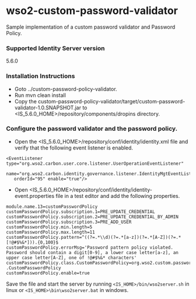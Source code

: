 # wso2-custom-password-validator
Sample implementation of a custom password validator and Password Policy.

### Supported Identity Server version
5.6.0

### Installation Instructions

- Goto ../custom-password-policy-validator.
- Run mvn clean install 
- Copy the custom-password-policy-validator/target/custom-password-validator-1.0.SNAPSHOT.jar to 
<IS_5.6.0_HOME>/repository/components/dropins directory.

### Configure the password validator and the password policy.
- Open the <IS_5.6.0_HOME>/repository/conf/identity/identity.xml file and verify that the following event listener is 
enabled.
```
<EventListener type="org.wso2.carbon.user.core.listener.UserOperationEventListener"
   name="org.wso2.carbon.identity.governance.listener.IdentityMgtEventListener"
   orderId="95" enable="true"/>
   ```
   
- Open <IS_5.6.0_HOME>/repository/conf/identity/identity-event.properties file in a test editor and add the following
 properties.
 
 ```
 module.name.13=customPasswordPolicy
 customPasswordPolicy.subscription.1=PRE_UPDATE_CREDENTIAL
 customPasswordPolicy.subscription.2=PRE_UPDATE_CREDENTIAL_BY_ADMIN
 customPasswordPolicy.subscription.3=PRE_ADD_USER
 customPasswordPolicy.min.length=5
 customPasswordPolicy.max.length=11
 customPasswordPolicy.pattern=^((?=.*\\d)(?=.*[a-z])(?=.*[A-Z])(?=.*[!@#$%&*])).{0,100}$
 customPasswordPolicy.errorMsg='Password pattern policy violated. Password should contain a digit[0-9], a lower case letter[a-z], an upper case letter[A-Z], one of !@#$%&* characters'
 customPasswordPolicy.class.CustomPasswordPolicy=org.wso2.custom.password.policy.validator.custom.policy
 .CustomPasswordPolicy
 customPasswordPolicy.enable=true
 ```
 
 Save the file and start the server by running
 ```<IS_HOME>/bin/wso2server.sh``` in linux or ```<IS_HOME>\bin\wso2server.bat``` in windows.
